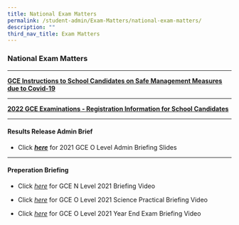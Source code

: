```yaml
---
title: National Exam Matters
permalink: /student-admin/Exam-Matters/national-exam-matters/
description: ""
third_nav_title: Exam Matters
---
```

### **National Exam Matters**
------------------------------------------------------------------------
[**GCE Instructions to School Candidates on Safe Management Measures due to Covid-19**](https://drive.google.com/file/d/12-zHku1zbCD2y5qu-m70xZhFrqYqXMZV/view)

------------------------------------------------------------------------
[**2022 GCE Examinations - Registration Information for School Candidates**](https://drive.google.com/file/d/1et2v2iS18-0dJ-M_RLxWqlXWMKH2nKS4/view?usp=sharing)

------------------------------------------------------------------------
#### **Results Release Admin Brief**
*   Click [_**here**_](https://drive.google.com/file/d/1LTmSS5Q-D-xArPpRl3KlmyJcHe2ED7eB/view?usp=sharing) for 2021 GCE O Level Admin Briefing Slides

------------------------------------------------------------------------
#### **Preperation Briefing**

*   Click [_here_](https://drive.google.com/file/d/18gyr8lFJHScIX8Q4tCppbv4iwl_-E5AW/view?usp=sharing) for GCE N Level 2021 Briefing Video
    
*   Click [_here_](https://drive.google.com/file/d/17Q0KP8wGxLMRreIf0oa_iRClNTcWJ-H-/view?usp=sharing) for GCE O Level 2021 Science Practical Briefing Video
    
*   Click [_here_](https://drive.google.com/file/d/1wLBaz6BJ3aY-J8hrZdP8ag2iC_HgWIfe/view?usp=sharing) for GCE O Level 2021 Year End Exam Briefing Video

